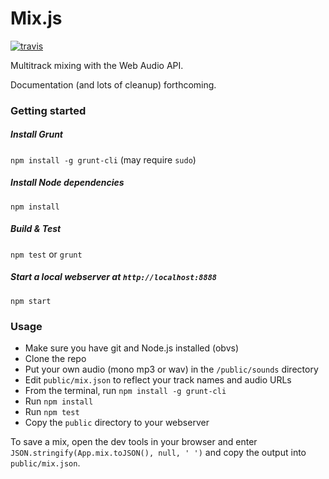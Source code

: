 # Mix.js

[![travis](https://travis-ci.org/kevincennis/Mix.js.png)](https://travis-ci.org/kevincennis/Mix.js)

Multitrack mixing with the Web Audio API.

Documentation (and lots of cleanup) forthcoming.

### Getting started

##### Install Grunt
`npm install -g grunt-cli` (may require `sudo`)
##### Install Node dependencies
`npm install`
##### Build & Test
`npm test` or `grunt`
##### Start a local webserver at `http://localhost:8888`
`npm start`

### Usage

* Make sure you have git and Node.js installed (obvs)
* Clone the repo
* Put your own audio (mono mp3 or wav) in the `/public/sounds` directory
* Edit `public/mix.json` to reflect your track names and audio URLs
* From the terminal, run `npm install -g grunt-cli`
* Run `npm install`
* Run `npm test`
* Copy the `public` directory to your webserver

To save a mix, open the dev tools in your browser and enter `JSON.stringify(App.mix.toJSON(), null, ' ')`
and copy the output into `public/mix.json`.
